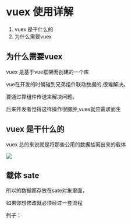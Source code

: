 # vuex  使用详解

1. vuex 是干什么的
2. 为什么需要vuex

## 为什么需要vuex

vuex 是基于vue框架而创建的一个库

vue在开发的时候碰到兄弟组件联动数据的,很难解决。

要通过靠组件传送来解决问题。

后来开发者觉得这样操作很臃肿,vuex就应需求而生

## vuex 是干什么的

vuex 总的来说就是将那些公用的数据抽离出来的载体

![](https://upload-images.jianshu.io/upload_images/7265016-ea8ea5420597448b.png?imageMogr2/auto-orient/strip%7CimageView2/2/w/1240#alt=VUEX%E6%B5%81%E7%A8%8B%E5%9B%BE)

## 载体 sate

所以的数据都存放在sate对象里面，

如果你想修改就必须经过一套流程

列子：
